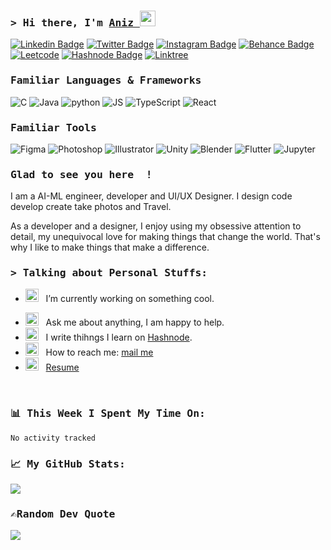 ### <samp>&gt; Hi there, I'm <a href="https://4n1z.github.io/" target="_blank">Aniz </a> <img src="https://media.giphy.com/media/hvRJCLFzcasrR4ia7z/giphy.gif" width="25"> </samp>


[![Linkedin Badge](https://img.shields.io/badge/-LinkedIn-0e76a8?style=flat-square&logo=Linkedin&logoColor=white)](https://www.linkedin.com/in/aniz-bin-nowshad/)
[![Twitter Badge](https://img.shields.io/badge/-Twitter-00acee?style=flat-square&logo=Twitter&logoColor=white)](https://twitter.com/)
[![Instagram Badge](https://img.shields.io/badge/-Instagram-e4405f?style=flat-square&logo=Instagram&logoColor=black)](https://instagram.com/just_my_designs_/)
[![Behance Badge](https://img.shields.io/badge/Behance-0054F7?style=flat-for-the-badge&logo=behance&logoColor=white)](https://www.behance.net/aniz14)
[![Leetcode](https://img.shields.io/badge/-LeetCode-FFA116?style=flat-for-the-badge&logo=LeetCode&logoColor=black)](https://leetcode.com/aniz/)
[![Hashnode Badge](https://img.shields.io/badge/Hashnode-2962FF?style=flat-the-badge&logo=hashnode&logoColor=white)](https://aniz.hashnode.dev/)
[![Linktree](https://img.shields.io/badge/linktree-black?style=flat-for-the-badge&logo=linktree&logoColor=white)](https://linktr.ee/anizbn)

### <samp>  Familiar Languages & Frameworks </samp>

![C](https://img.shields.io/badge/C-00599C?style=flat-for-the-badge&logo=c&logoColor=white)
![Java](https://img.shields.io/badge/Java-ED8B00?style=flat-for-the-badge&logo=java&logoColor=white)
![python](https://img.shields.io/badge/Python-FFD43B?styleflat-=for-the-badge&logo=python&logoColor=blue)
![JS](https://img.shields.io/badge/JavaScript-323330?style=flat-for-the-badge&logo=javascript&logoColor=F7DF1E)
![TypeScript](https://img.shields.io/badge/TypeScript-007ACC?style=flat-the-badge&logo=typescript&logoColor=white)
![React](https://img.shields.io/badge/React-20232A?style=flat-the-badge&logo=react&logoColor=61DAFB)



### <samp>  Familiar Tools </samp>

![Figma](https://img.shields.io/badge/Figma-F24E1E?style=flat-for-the-badge&logo=figma&logoColor=black)
![Photoshop](https://img.shields.io/badge/Adobe%20Photoshop-31A8FF?style=flat-for-the-badge&logo=Adobe%20Photoshop&logoColor=black)
![Illustrator](https://img.shields.io/badge/Adobe%20Illustrator-FF9A00?style=flat-for-the-badge&logo=adobe%20illustrator&logoColor=white)
![Unity](https://img.shields.io/badge/Unity-100000?style=flaat-the-badge&logo=unity&logoColor=white)
![Blender](	https://img.shields.io/badge/blender-%23F5792A.svg?style=flat-the-badge&logo=blender&logoColor=black)
![Flutter](https://img.shields.io/badge/Flutter-02569B?style=flat-the-badge&logo=flutter&logoColor=white)
![Jupyter](https://img.shields.io/badge/Jupyter-F37626.svg?&style=flat-the-badge&logo=Jupyter&logoColor=black)


### <samp> Glad to see you here &nbsp;! </samp>

I am a AI-ML engineer, developer and UI/UX Designer. I design code develop create take photos and Travel.

As a developer and a designer, I enjoy using my obsessive attention to detail, my unequivocal love for making things that change the world. That's why I like to make things that make a difference.

 ### <samp>&gt; Talking about Personal Stuffs: </samp>
 
- <img src="https://github.com/Gapur/Gapur/blob/main/assets/developer.gif?raw=true" width="21" />&nbsp;&nbsp; I’m currently working on something cool.
<!-- - <img src="https://github.com/Gapur/Gapur/blob/main/assets/lightning.gif?raw=true" width="21" />&nbsp;&nbsp; I’m currently learning Data Structures and Algorithms on [leetcode](https://leetcode.com/aniz/). -->
- <img src="https://github.com/Gapur/Gapur/blob/main/assets/message.gif?raw=true" width="21" />&nbsp;&nbsp; Ask me about anything, I am happy to help.
- <img src="https://github.com/Gapur/Gapur/blob/main/assets/laptop.gif?raw=true" width="21" />&nbsp;&nbsp; I write thihngs I learn on [Hashnode](https://aniz.hashnode.dev/).
- <img src="https://github.com/Gapur/Gapur/blob/main/assets/letterbox.gif?raw=true" width="21" />&nbsp;&nbsp; How to reach me: [mail me](https://anizbinnowshad@gmail)
- <img src="https://github.com/Gapur/Gapur/blob/main/assets/doc.gif?raw=true" width="21" />&nbsp;&nbsp; [Resume](https://drive.google.com/file/d/1lqM3-WuydKjX0w3DwjXWDbMKkVzFq-FM/view)

</br>

### <samp> 📊 **This Week I Spent My Time On:** </samp>
<!--START_SECTION:waka-->


```text
No activity tracked
```

<!--END_SECTION:waka-->


 ### <samp> 📈 **My GitHub Stats:** <samp>

![](https://github-readme-streak-stats.herokuapp.com/?user=4N1Z&theme=dark&hide_border=true)<br/>
<!-- ![Top Langs](https://github-readme-stats.vercel.app/api/top-langs/?username=4n1z&layout=compact&theme=dark) -->
<!--   <img height="180em" src="https://github-readme-stats.vercel.app/api?username=4N1Z&show_icons=true&hide_border=true&&count_private=true&include_all_commits=true" /> -->
<!--   <img height="180em" src="https://github-readme-stats.vercel.app/api/top-langs/?username=4N1Z&exclude_repo=KNN-Image-Classification&show_icons=true&hide_border=true&layout=compact&langs_count=8&theme=dark"/>
 -->


### <samp> ✍️**Random Dev Quote** </samp>

![](https://quotes-github-readme.vercel.app/api?type=horizontal&theme=tokyonight)
